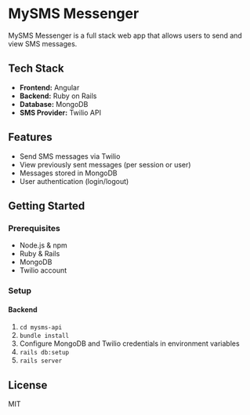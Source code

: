 # MySMS Messenger

MySMS Messenger is a full stack web app that allows users to send and view SMS messages.

## Tech Stack

- **Frontend:** Angular
- **Backend:** Ruby on Rails
- **Database:** MongoDB
- **SMS Provider:** Twilio API

## Features

- Send SMS messages via Twilio
- View previously sent messages (per session or user)
- Messages stored in MongoDB
- User authentication (login/logout)
## Getting Started

### Prerequisites

- Node.js & npm
- Ruby & Rails
- MongoDB
- Twilio account

### Setup

#### Backend

1. `cd mysms-api`
2. `bundle install`
3. Configure MongoDB and Twilio credentials in environment variables
4. `rails db:setup`
5. `rails server`

## License

MIT
